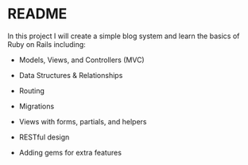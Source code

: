 # README

In this project I will create a simple blog system and learn the basics of Ruby on Rails including:

* Models, Views, and Controllers (MVC)

* Data Structures & Relationships

* Routing

* Migrations

* Views with forms, partials, and helpers

* RESTful design

* Adding gems for extra features
